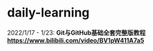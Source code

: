 # daily-learning

2022/1/17 - 1/23: **Git与GitHub基础全套完整版教程 https://www.bilibili.com/video/BV1pW411A7a5**
